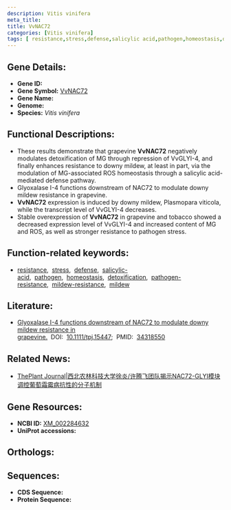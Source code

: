 ```yaml
---
description: Vitis vinifera
meta_title:
title: VvNAC72
categories: [Vitis vinifera]
tags: [ resistance,stress,defense,salicylic acid,pathogen,homeostasis,detoxification,pathogen resistance,mildew resistance,mildew ]
---
```


## Gene Details:
- **Gene ID:**	[]()
- **Gene Symbol:** <u> VvNAC72 </u>
- **Gene Name:** 
- **Genome:** []()
- **Species:** *Vitis vinifera*

## Functional Descriptions:
   - These results demonstrate that grapevine **VvNAC72** negatively modulates detoxification of MG through repression of VvGLYI-4, and finally enhances resistance to downy mildew, at least in part, via the modulation of MG-associated ROS homeostasis through a salicylic acid-mediated defense pathway.
   - Glyoxalase I-4 functions downstream of NAC72 to modulate downy mildew resistance in grapevine.
   - **VvNAC72** expression is induced by downy mildew, Plasmopara viticola, while the transcript level of VvGLYI-4 decreases.
   - Stable overexpression of **VvNAC72** in grapevine and tobacco showed a decreased expression level of VvGLYI-4 and increased content of MG and ROS, as well as stronger resistance to pathogen stress.

## Function-related keywords:
   - [resistance](/tags/resistance/),&nbsp;&nbsp;[stress](/tags/stress/),&nbsp;&nbsp;[defense](/tags/defense/),&nbsp;&nbsp;[salicylic-acid](/tags/salicylic-acid/),&nbsp;&nbsp;[pathogen](/tags/pathogen/),&nbsp;&nbsp;[homeostasis](/tags/homeostasis/),&nbsp;&nbsp;[detoxification](/tags/detoxification/),&nbsp;&nbsp;[pathogen-resistance](/tags/pathogen-resistance/),&nbsp;&nbsp;[mildew-resistance](/tags/mildew-resistance/),&nbsp;&nbsp;[mildew](/tags/mildew/)

## Literature:
   - [Glyoxalase I-4 functions downstream of NAC72 to modulate downy mildew resistance in grapevine.]( https://onlinelibrary.wiley.com/doi/10.1111/tpj.15447)&nbsp;&nbsp;DOI:&nbsp;&nbsp;[10.1111/tpj.15447](https://onlinelibrary.wiley.com/doi/10.1111/tpj.15447);&nbsp;&nbsp;PMID:&nbsp;&nbsp;[34318550](https://pubmed.ncbi.nlm.nih.gov/34318550/)

## Related News:
   - [The ​Plant Journal|西北农林科技大学徐炎/许腾飞团队揭示NAC72-GLYI模块调控葡萄霜霉病抗性的分子机制](https://mp.weixin.qq.com/s?__biz=Mzg3MDEwNDEyMg==&mid=2247514752&idx=7&sn=3bdf0d6d82cd3ee8cf84343243f30f77&chksm=ce9017d5f9e79ec3c0278f95f4117dbb5213b37ca265cf0d5f06f5921e86e0a8257c1b1071b4&scene=27#wechat_redirect)

## Gene Resources:
- **NCBI ID:**  [XM_002284632](https://www.ncbi.nlm.nih.gov/gene/?term=XM_002284632)
- **UniProt accessions:** [](https://www.uniprot.org/uniprotkb//entry)

## Orthologs:

## Sequences:
- **CDS Sequence:**
- **Protein Sequence:**
